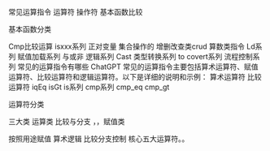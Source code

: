 常见运算指令 运算符  操作符  基本函数比较

基本函数分类

Cmp比较运算 isxxx系列
正对变量 集合操作的  增删改查类crud 算数类指令
Ld系列 赋值加载系列
与或非 逻辑系列
Cast 类型转换系列  to covert系列
流程控制系列
常见的运算指令有哪些
ChatGPT
常见的运算指令主要包括算术运算符、赋值运算符、比较运算符和逻辑运算符。以下是详细的说明和示例：
算术运算符
比较运算符  iqEq  isGt   is系列 cmp系列
  cmp_eq  cmp_gt

运算符分类

三大类 运算类  比较与分支 ，，赋值类

按照用途赋值   算术逻辑    比较分支控制 核心五大运算符。。

